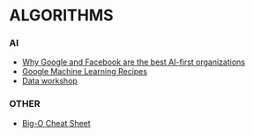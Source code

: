 # ALGORITHMS

### AI
* [Why Google and Facebook are the best AI-first organizations](https://en.fabernovel.com/insights/tech-en/why-google-and-facebook-are-the-best-ai-first-organizations?utm_content=bufferd5b56&utm_medium=social&utm_source=facebook.com&utm_campaign=buffer)
* [Google Machine Learning Recipes](https://www.youtube.com/watch?v=cKxRvEZd3Mw&list=PLOU2XLYxmsIIuiBfYad6rFYQU_jL2ryal)
* [Data workshop](http://dataworkshop.eu/)

### OTHER
* [Big-O Cheat Sheet](http://bigocheatsheet.com/)
